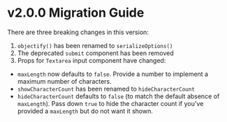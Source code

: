 # v2.0.0 Migration Guide

There are three breaking changes in this version:

1. `objectify()` has been renamed to `serializeOptions()`
2. The deprecated `submit` component has been removed
3. Props for `Textarea` input component have changed:
  - `maxLength` now defaults to `false`. Provide a number to implement a maximum number of characters.
  - `showCharacterCount` has been renamed to `hideCharacterCount`
  - `hideCharacterCount` defaults to `false` (to match the default absence of `maxLength`).
  Pass down `true` to hide the character count if you've provided a `maxLength` but do not want it shown.
